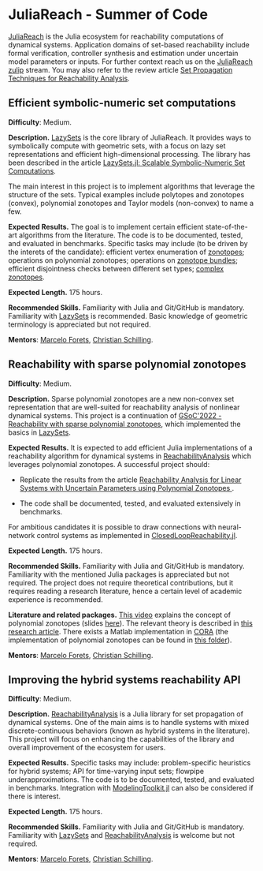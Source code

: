 # JuliaReach - Summer of Code

[JuliaReach](https://github.com/JuliaReach) is the Julia ecosystem for reachability computations of dynamical systems.
Application domains of set-based reachability include formal verification, controller synthesis and estimation under uncertain model parameters or inputs.
For further context reach us on the [JuliaReach zulip](https://julialang.zulipchat.com/#narrow/stream/278609-juliareach) stream. You may also refer to the review article [Set Propagation Techniques for Reachability Analysis](https://www.annualreviews.org/doi/abs/10.1146/annurev-control-071420-081941).

## Efficient symbolic-numeric set computations

**Difficulty**: Medium.

**Description.** [LazySets](https://github.com/JuliaReach/LazySets.jl) is the core library of JuliaReach. It provides ways to symbolically compute with geometric sets, with a focus on lazy set representations and efficient high-dimensional processing. The library has been described in the article [LazySets.jl: Scalable Symbolic-Numeric Set Computations](https://proceedings.juliacon.org/papers/10.21105/jcon.00097).

The main interest in this project is to implement algorithms that leverage the structure of the sets. Typical examples include polytopes and zonotopes (convex), polynomial zonotopes and Taylor models (non-convex) to name a few.

**Expected Results.** The goal is to implement certain efficient state-of-the-art algorithms from the literature. The code is to be documented, tested, and evaluated in benchmarks. Specific tasks may include (to be driven by the interets of the candidate): efficient vertex enumeration of [zonotopes](https://juliareach.github.io/LazySets.jl/dev/lib/sets/Zonotope/#LazySets.Zonotope); operations on polynomial zonotopes; operations on [zonotope bundles](http://archive.www6.in.tum.de/www6/Main/Publications/Althoff2011f.pdf); efficient disjointness checks between different set types; [complex zonotopes](https://ieeexplore.ieee.org/document/7525593).

**Expected Length.** 175 hours.

**Recommended Skills.** Familiarity with Julia and Git/GitHub is mandatory. Familiarity with [LazySets](https://github.com/JuliaReach/LazySets.jl) is recommended. Basic knowledge of geometric terminology is appreciated but not required.

**Mentors**: [Marcelo Forets](https://github.com/mforets), [Christian Schilling](https://github.com/schillic).

## Reachability with sparse polynomial zonotopes

**Difficulty**: Medium.

**Description.** Sparse polynomial zonotopes are a new non-convex set representation that are well-suited for reachability analysis of nonlinear dynamical systems. This project is a continuation of [GSoC'2022 - Reachability with sparse polynomial zonotopes](https://summerofcode.withgoogle.com/archive/2022/projects/feZrZfQX), which implemented the basics in [LazySets](https://github.com/JuliaReach/LazySets.jl).

**Expected Results.** It is expected to add efficient Julia implementations of a reachability algorithm for dynamical systems in [ReachabilityAnalysis](https://github.com/JuliaReach/ReachabilityAnalysis.jl) which leverages polynomial zonotopes. A successful project should:

- Replicate the results from the article [Reachability Analysis for Linear Systems with Uncertain Parameters using Polynomial Zonotopes
](https://dl.acm.org/doi/abs/10.1145/3575870.3587130).

- The code shall be documented, tested, and evaluated extensively in benchmarks.

For ambitious candidates it is possible to draw connections with neural-network control systems as implemented in [ClosedLoopReachability.jl](https://github.com/JuliaReach/ClosedLoopReachability.jl).

**Expected Length.** 175 hours.

**Recommended Skills.** Familiarity with Julia and Git/GitHub is mandatory. Familiarity with the mentioned Julia packages is appreciated but not required. The project does not require theoretical contributions, but it requires reading a research literature, hence a certain level of academic experience is recommended.

**Literature and related packages.** [This video](https://www.youtube.com/watch?v=iMtq6YeIsjA) explains the concept of polynomial zonotopes (slides [here](https://github.com/JuliaReach/juliareach-days-3-reachathon/blob/master/Challenge_5/Challenge5_PolynomialZonotopes.pdf)). The relevant theory is described in [this research article](https://arxiv.org/pdf/1901.01780). There exists a Matlab implementation in [CORA](https://tumcps.github.io/CORA/) (the implementation of polynomial zonotopes can be found in [this folder](https://github.com/TUMcps/CORA/tree/master/contSet/%40polyZonotope)).

**Mentors**: [Marcelo Forets](https://github.com/mforets), [Christian Schilling](https://github.com/schillic).

## Improving the hybrid systems reachability API

**Difficulty**: Medium.

**Description.** [ReachabilityAnalysis](https://github.com/JuliaReach/ReachabilityAnalysis.jl) is a Julia library for set propagation of dynamical systems. One of the main aims is to handle systems with mixed discrete-continuous behaviors (known as hybrid systems in the literature). This project will focus on enhancing the capabilities of the library and overall improvement of the ecosystem for users.

**Expected Results.**   Specific tasks may include: problem-specific heuristics for hybrid systems; API for time-varying input sets; flowpipe underapproximations. The code is to be documented, tested, and evaluated in benchmarks. Integration with [ModelingToolkit.jl](https://github.com/SciML/ModelingToolkit.jl) can also be considered if there is interest.

**Expected Length.** 175 hours.

**Recommended Skills.** Familiarity with Julia and Git/GitHub is mandatory. Familiarity with [LazySets](https://github.com/JuliaReach/LazySets.jl) and [ReachabilityAnalysis](https://github.com/JuliaReach/ReachabilityAnalysis.jl) is welcome but not required.

**Mentors**: [Marcelo Forets](https://github.com/mforets), [Christian Schilling](https://github.com/schillic).
